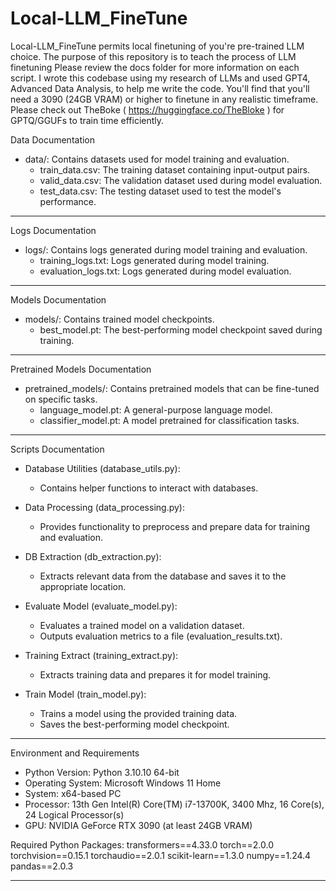 # Local-LLM_FineTune

Local-LLM_FineTune permits local finetuning of you're pre-trained LLM choice. 
The purpose of this repository is to teach the process of LLM finetuning 
Please review the docs folder for more information on each script.
I wrote this codebase using my research of LLMs and used GPT4, Advanced Data Analysis, to help me write the code. 
You'll find that you'll need a 3090 (24GB VRAM) or higher to finetune in any realistic timeframe.
Please check out TheBoke ( https://huggingface.co/TheBloke ) for GPTQ/GGUFs to train time efficiently. 

Data Documentation
- data/: Contains datasets used for model training and evaluation.
  - train_data.csv: The training dataset containing input-output pairs.
  - valid_data.csv: The validation dataset used during model evaluation.
  - test_data.csv: The testing dataset used to test the model's performance.

---

Logs Documentation
- logs/: Contains logs generated during model training and evaluation.
  - training_logs.txt: Logs generated during model training.
  - evaluation_logs.txt: Logs generated during model evaluation.

---

Models Documentation
- models/: Contains trained model checkpoints.
  - best_model.pt: The best-performing model checkpoint saved during training.

---

Pretrained Models Documentation
- pretrained_models/: Contains pretrained models that can be fine-tuned on specific tasks.
  - language_model.pt: A general-purpose language model.
  - classifier_model.pt: A model pretrained for classification tasks.

---

Scripts Documentation

- Database Utilities (database_utils.py):
  - Contains helper functions to interact with databases.

- Data Processing (data_processing.py):
  - Provides functionality to preprocess and prepare data for training and evaluation.

- DB Extraction (db_extraction.py):
  - Extracts relevant data from the database and saves it to the appropriate location.

- Evaluate Model (evaluate_model.py):
  - Evaluates a trained model on a validation dataset.
  - Outputs evaluation metrics to a file (evaluation_results.txt).

- Training Extract (training_extract.py):
  - Extracts training data and prepares it for model training.

- Train Model (train_model.py):
  - Trains a model using the provided training data.
  - Saves the best-performing model checkpoint.

---

Environment and Requirements

- Python Version: Python 3.10.10 64-bit
- Operating System: Microsoft Windows 11 Home
- System: x64-based PC
- Processor: 13th Gen Intel(R) Core(TM) i7-13700K, 3400 Mhz, 16 Core(s), 24 Logical Processor(s)
- GPU: NVIDIA GeForce RTX 3090 (at least 24GB VRAM)

Required Python Packages:
transformers==4.33.0
torch==2.0.0
torchvision==0.15.1
torchaudio==2.0.1
scikit-learn==1.3.0
numpy==1.24.4
pandas==2.0.3

---
